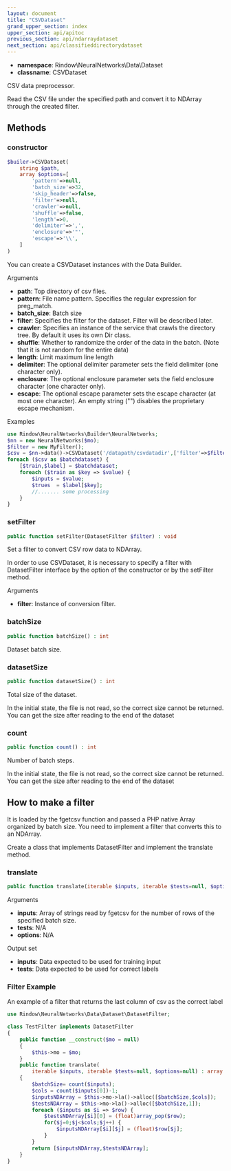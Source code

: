 ```yaml
---
layout: document
title: "CSVDataset"
grand_upper_section: index
upper_section: api/apitoc
previous_section: api/ndarraydataset
next_section: api/classifieddirectorydataset
---
```


- **namespace**: Rindow\NeuralNetworks\Data\Dataset
- **classname**: CSVDataset

CSV data preprocessor.

Read the CSV file under the specified path and convert it to NDArray through the created filter.

Methods
-------

### constructor
```php
$builer->CSVDataset(
    string $path,
    array $options=[
        'pattern'=>null,
        'batch_size'=>32,
        'skip_header'=>false,
        'filter'=>null,
        'crawler'=>null,
        'shuffle'=>false,
        'length'=>0,
        'delimiter'=>',',
        'enclosure'=>'"',
        'escape'=>'\\',
    ]
)
```
You can create a CSVDataset instances with the Data Builder.

Arguments

- **path**: Top directory of csv files.
- **pattern**: File name pattern. Specifies the regular expression for preg_match.
- **batch_size**: Batch size
- **filter**: Specifies the filter for the dataset. Filter will be described later.
- **crawler**: Specifies an instance of the service that crawls the directory tree. By default it uses its own Dir class.
- **shuffle**: Whether to randomize the order of the data in the batch. (Note that it is not random for the entire data)
- **length**: Limit maximum line length
- **delimiter**: The optional delimiter parameter sets the field delimiter (one character only).
- **enclosure**: The optional enclosure parameter sets the field enclosure character (one character only).
- **escape**: The optional escape parameter sets the escape character (at most one character). An empty string ("") disables the proprietary escape mechanism.

Examples

```php
use Rindow\NeuralNetworks\Builder\NeuralNetworks;
$nn = new NeuralNetworks($mo);
$filter = new MyFilter();
$csv = $nn->data()->CSVDataset('/datapath/csvdatadir',['filter'=>$filter]);
foreach ($csv as $batchdataset) {
    [$train,$label] = $batchdataset;
    foreach ($train as $key => $value) {
        $inputs = $value;
        $trues  = $label[$key];
        //....... some processing
    }
}
```


### setFilter
```php
public function setFilter(DatasetFilter $filter) : void
```
Set a filter to convert CSV row data to NDArray.

In order to use CSVDataset, it is necessary to specify a filter with DatasetFilter interface by the option of the constructor or by the setFilter method.

Arguments

- **filter**: Instance of conversion filter.


### batchSize
```php
public function batchSize() : int
```
Dataset batch size.


### datasetSize
```php
public function datasetSize() : int
```
Total size of the dataset.

In the initial state, the file is not read, so the correct size cannot be returned.
You can get the size after reading to the end of the dataset

### count
```php
public function count() : int
```
Number of batch steps.

In the initial state, the file is not read, so the correct size cannot be returned.
You can get the size after reading to the end of the dataset


How to make a filter
--------------------
It is loaded by the fgetcsv function and passed a PHP native Array organized by batch size.
You need to implement a filter that converts this to an NDArray.

Create a class that implements DatasetFilter and implement the translate method.

### translate
```php
public function translate(iterable $inputs, iterable $tests=null, $options=null) : array
```

Arguments

- **inputs**: Array of strings read by fgetcsv for the number of rows of the specified batch size.
- **tests**: N/A
- **options**: N/A

Output set

- **inputs**: Data expected to be used for training input
- **tests**: Data expected to be used for correct labels

### Filter Example
An example of a filter that returns the last column of csv as the correct label

```php
use Rindow\NeuralNetworks\Data\Dataset\DatasetFilter;

class TestFilter implements DatasetFilter
{
    public function __construct($mo = null)
    {
        $this->mo = $mo;
    }
    public function translate(
        iterable $inputs, iterable $tests=null, $options=null) : array
    {
        $batchSize= count($inputs);
        $cols = count($inputs[0])-1;
        $inputsNDArray = $this->mo->la()->alloc([$batchSize,$cols]);
        $testsNDArray = $this->mo->la()->alloc([$batchSize,1]);
        foreach ($inputs as $i => $row) {
            $testsNDArray[$i][0] = (float)array_pop($row);
            for($j=0;$j<$cols;$j++) {
                $inputsNDArray[$i][$j] = (float)$row[$j];
            }
        }
        return [$inputsNDArray,$testsNDArray];
    }
}
```
